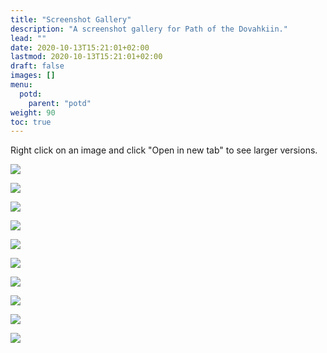 ```yaml
---
title: "Screenshot Gallery"
description: "A screenshot gallery for Path of the Dovahkiin."
lead: ""
date: 2020-10-13T15:21:01+02:00
lastmod: 2020-10-13T15:21:01+02:00
draft: false
images: []
menu:
  potd:
    parent: "potd"
weight: 90
toc: true
---
```


Right click on an image and click "Open in new tab" to see larger versions.

<img src="\images\POTDGallery\Gallery1.jpg"><br>

<img src="\images\POTDGallery\Gallery2.jpg"><br>

<img src="\images\POTDGallery\Gallery3.jpg"><br>

<img src="\images\POTDGallery\Gallery4.jpg"><br>

<img src="\images\POTDGallery\Gallery5.jpg"><br>

<img src="\images\POTDGallery\Gallery6.jpg"><br>

<img src="\images\POTDGallery\Gallery7.jpg"><br>

<img src="\images\POTDGallery\Gallery8.jpg"><br>

<img src="\images\POTDGallery\Gallery9.jpg"><br>

<img src="\images\POTDGallery\Gallery10.jpg"><br>
